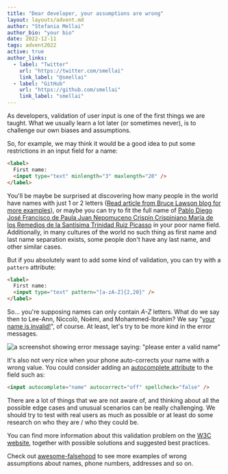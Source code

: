 ```yaml
---
title: "Dear developer, your assumptions are wrong"
layout: layouts/advent.md
author: "Stefania Mellai"
author_bio: "your bio"
date: 2022-12-11
tags: advent2022
active: true
author_links:
  - label: "Twitter"
    url: "https://twitter.com/smellai"
    link_label: "@smellai"
  - label: "GitHub"
    url: "https://github.com/smellai"
    link_label: "smellai"
---
```

As developers, validation of user input is one of the first things we are taught.
What we usually learn a lot later (or sometimes never), is to challenge our own biases and assumptions.

So, for example, we may think it would be a good idea to put some restrictions in an input field for a name:

```html
<label>
  First name:
  <input type="text" minlength="3" maxlength="20" />
</label>
```

You'll be maybe be surprised at discovering how many people in the world have names with just 1 or 2 letters ([Read article from Bruce Lawson blog for more examples](https://brucelawson.co.uk/2022/inclusive-name-inputs-because-not-everyone-is-called-chad-pancreas/)), or maybe you can try to fit the full name of [Pablo Diego José Francisco de Paula Juan Nepomuceno Crispín Crispiniano María de los Remedios de la Santísima Trinidad Ruiz Picasso](https://www.britannica.com/question/What-is-Picassos-full-name) in your poor name field.
Additionally, in many cultures of the world no such thing as first name and last name separation exists, some people don't have any last name, and other similar cases.

But if you absolutely want to add some kind of validation, you can try with a `pattern` attribute:

```html
<label>
  First name:
  <input type="text" pattern="[a-zA-Z]{2,20}" />
</label>
```

So... you're supposing names can only contain _A-Z_ letters. What do we say then to Lee-Ann, Niccolò, Noëmi, and Mohammed-Ibrahim? We say "[your name is invalid!](https://twitter.com/yournameisvalid)", of course.
At least, let's try to be more kind in the error messages.

![a screenshot showing error message saying: "please enter a valid name"](https://pbs.twimg.com/media/FdV8wTpWQAEIIcG?format=png&name=small)

It's also not very nice when your phone auto-corrects your name with a wrong value. You could consider adding an [autocomplete attribute](https://developer.mozilla.org/en-US/docs/Web/HTML/Attributes/autocomplete) to the field such as:

```html
<input autocomplete="name" autocorrect="off" spellcheck="false" />
```

There are a lot of things that we are not aware of, and thinking about all the possible edge cases and unusual scenarios can be really challenging. We should try to test with real users as much as possible or at least do some research on who they are / who they could be.

You can find more information about this validation problem on the [W3C website](https://www.w3.org/International/questions/qa-personal-names), together with possible solutions and suggested best practices.

Check out [awesome-falsehood](https://github.com/kdeldycke/awesome-falsehood) to see more examples of wrong assumptions about names, phone numbers, addresses and so on.
